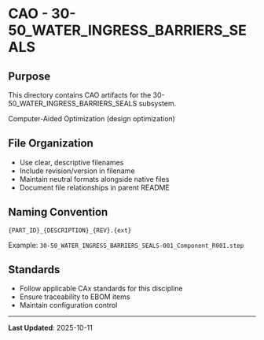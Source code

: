 # CAO - 30-50_WATER_INGRESS_BARRIERS_SEALS

## Purpose

This directory contains CAO artifacts for the 30-50_WATER_INGRESS_BARRIERS_SEALS subsystem.

Computer-Aided Optimization (design optimization)

## File Organization

- Use clear, descriptive filenames
- Include revision/version in filename
- Maintain neutral formats alongside native files
- Document file relationships in parent README

## Naming Convention

```
{PART_ID}_{DESCRIPTION}_{REV}.{ext}
```

Example: `30-50_WATER_INGRESS_BARRIERS_SEALS-001_Component_R001.step`

## Standards

- Follow applicable CAx standards for this discipline
- Ensure traceability to EBOM items
- Maintain configuration control

---

**Last Updated**: 2025-10-11
